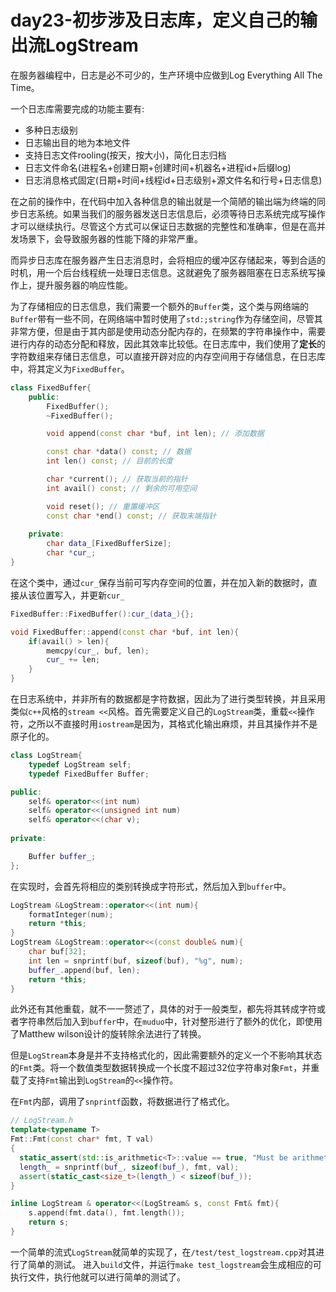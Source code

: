 # day23-初步涉及日志库，定义自己的输出流LogStream

在服务器编程中，日志是必不可少的，生产环境中应做到Log Everything All The Time。

一个日志库需要完成的功能主要有:

* 多种日志级别
* 日志输出目的地为本地文件
* 支持日志文件rooling(按天，按大小)，简化日志归档
* 日志文件命名(进程名+创建日期+创建时间+机器名+进程id+后缀log)
* 日志消息格式固定(日期+时间+线程id+日志级别+源文件名和行号+日志信息)

在之前的操作中，在代码中加入各种信息的输出就是一个简陋的输出端为终端的同步日志系统。如果当我们的服务器发送日志信息后，必须等待日志系统完成写操作才可以继续执行。尽管这个方式可以保证日志数据的完整性和准确率，但是在高并发场景下，会导致服务器的性能下降的非常严重。

而异步日志库在服务器产生日志消息时，会将相应的缓冲区存储起来，等到合适的时机，用一个后台线程统一处理日志信息。这就避免了服务器阻塞在日志系统写操作上，提升服务器的响应性能。

为了存储相应的日志信息，我们需要一个额外的`Buffer`类，这个类与网络端的`Buffer`带有一些不同，在网络端中暂时使用了`std:;string`作为存储空间，尽管其非常方便，但是由于其内部是使用动态分配内存的，在频繁的字符串操作中，需要进行内存的动态分配和释放，因此其效率比较低。在日志库中，我们使用了**定长**的字符数组来存储日志信息，可以直接开辟对应的内存空间用于存储信息，在日志库中，将其定义为`FixedBuffer`。
```c++
class FixedBuffer{
    public:
        FixedBuffer();
        ~FixedBuffer();

        void append(const char *buf, int len); // 添加数据

        const char *data() const; // 数据
        int len() const; // 目前的长度

        char *current(); // 获取当前的指针
        int avail() const; // 剩余的可用空间

        void reset(); // 重置缓冲区
        const char *end() const; // 获取末端指针
            
    private:
        char data_[FixedBufferSize];
        char *cur_;
}
```
在这个类中，通过`cur_`保存当前可写内存空间的位置，并在加入新的数据时，直接从该位置写入，并更新`cur_`
```c++
FixedBuffer::FixedBuffer():cur_(data_){};

void FixedBuffer::append(const char *buf, int len){
    if(avail() > len){
        memcpy(cur_, buf, len);
        cur_ += len;
    }
}
```
在日志系统中，并非所有的数据都是字符数据，因此为了进行类型转换，并且采用类似`c++`风格的`stream <<`风格。首先需要定义自己的`LogStream`类，重载`<<`操作符，之所以不直接时用`iostream`是因为，其格式化输出麻烦，并且其操作并不是原子化的。

```c++
class LogStream{
    typedef LogStream self;
    typedef FixedBuffer Buffer;

public:
    self& operator<<(int num)
    self& operator<<(unsigned int num)
    self& operator<<(char v);
    
private:

    Buffer buffer_;
};
```

在实现时，会首先将相应的类别转换成字符形式，然后加入到`buffer`中。
```c++
LogStream &LogStream::operator<<(int num){
    formatInteger(num);
    return *this;
}
LogStream &LogStream::operator<<(const double& num){
    char buf[32];
    int len = snprintf(buf, sizeof(buf), "%g", num);
    buffer_.append(buf, len);
    return *this;
}
```

此外还有其他重载，就不一一赘述了，具体的对于一般类型，都先将其转成字符或者字符串然后加入到`buffer`中，在`muduo`中，针对整形进行了额外的优化，即使用了Matthew wilson设计的旋转除余法进行了转换。

但是`LogStream`本身是并不支持格式化的，因此需要额外的定义一个不影响其状态的`Fmt`类。将一个数值类型数据转换成一个长度不超过32位字符串对象`Fmt`，并重载了支持`Fmt`输出到`LogStream`的`<<`操作符。

在`Fmt`内部，调用了`snprintf`函数，将数据进行了格式化。

```c++
// LogStream.h
template<typename T>
Fmt::Fmt(const char* fmt, T val)
{
  static_assert(std::is_arithmetic<T>::value == true, "Must be arithmetic type");
  length_ = snprintf(buf_, sizeof(buf_), fmt, val);
  assert(static_cast<size_t>(length_) < sizeof(buf_));
}

inline LogStream & operator<<(LogStream& s, const Fmt& fmt){
    s.append(fmt.data(), fmt.length());
    return s;
}
```

一个简单的流式`LogStream`就简单的实现了，在`/test/test_logstream.cpp`对其进行了简单的测试。
进入`build`文件，并运行`make test_logstream`会生成相应的可执行文件，执行他就可以进行简单的测试了。